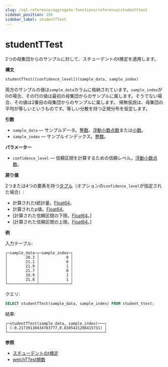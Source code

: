 ```yaml
---
slug: /sql-reference/aggregate-functions/reference/studentttest
sidebar_position: 194
sidebar_label: studentTTest
---
```


# studentTTest

2つの母集団からのサンプルに対して、スチューデントのt検定を適用します。

**構文**

``` sql
studentTTest([confidence_level])(sample_data, sample_index)
```

両方のサンプルの値は`sample_data`カラムに格納されています。`sample_index`が0の場合、その行の値は最初の母集団からのサンプルに属します。そうでない場合、その値は2番目の母集団からのサンプルに属します。
帰無仮説は、母集団の平均が等しいというものです。等しい分散を持つ正規分布を仮定します。

**引数**

- `sample_data` — サンプルデータ。[整数](../../../sql-reference/data-types/int-uint.md)、[浮動小数点数](../../../sql-reference/data-types/float.md)または[小数](../../../sql-reference/data-types/decimal.md)。
- `sample_index` — サンプルインデックス。[整数](../../../sql-reference/data-types/int-uint.md)。

**パラメーター**

- `confidence_level` — 信頼区間を計算するための信頼レベル。[浮動小数点数](../../../sql-reference/data-types/float.md)。

**戻り値**

2つまたは4つの要素を持つ[タプル](../../../sql-reference/data-types/tuple.md)（オプションの`confidence_level`が指定された場合）:

- 計算されたt統計量。[Float64](../../../sql-reference/data-types/float.md)。
- 計算されたp値。[Float64](../../../sql-reference/data-types/float.md)。
- [計算された信頼区間の下限。[Float64](../../../sql-reference/data-types/float.md)。]
- [計算された信頼区間の上限。[Float64](../../../sql-reference/data-types/float.md)。]

**例**

入力テーブル:

``` text
┌─sample_data─┬─sample_index─┐
│        20.3 │            0 │
│        21.1 │            0 │
│        21.9 │            1 │
│        21.7 │            0 │
│        19.9 │            1 │
│        21.8 │            1 │
└─────────────┴──────────────┘
```

クエリ:

``` sql
SELECT studentTTest(sample_data, sample_index) FROM student_ttest;
```

結果:

``` text
┌─studentTTest(sample_data, sample_index)───┐
│ (-0.21739130434783777,0.8385421208415731) │
└───────────────────────────────────────────┘
```

**参照**

- [スチューデントのt検定](https://en.wikipedia.org/wiki/Student%27s_t-test)
- [welchTTest関数](welchttest.md#welchttest)
